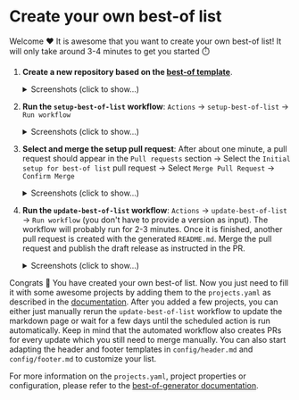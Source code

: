 # Create your own best-of list

Welcome ❤️ It is awesome that you want to create your own best-of list! It will only take around 3-4 minutes to get you started ⏱️

1. **Create a new repository based on the [best-of template](https://github.com/best-of-lists/best-of/generate)**.
    <details>
    <summary>Screenshots (click to show...)</summary>

    ![](./template/docs/images/1-use-template-repo-framed.png)
    ![](./template/docs/images/2-create-new-repo-framed.png)

    </details>
2. **Run the `setup-best-of-list` workflow**: `Actions` -> `setup-best-of-list` -> `Run workflow`
    <details>
    <summary>Screenshots (click to show...)</summary>

    ![](./template/docs/images/3-run-setup-workflow-framed.png)

    </details>
3. **Select and merge the setup pull request**: After about one minute, a pull request should appear in the `Pull requests` section -> Select the `Initial setup for best-of list` pull request -> Select `Merge Pull Request` -> `Confirm Merge`
    <details>
    <summary>Screenshots (click to show...)</summary>

    ![](./template/docs/images/4-select-setup-pr-framed.png)
    ![](./template/docs/images/5-merge-setup-pr-framed.png)

    </details>
4. **Run the `update-best-of-list` workflow**: `Actions` -> `update-best-of-list` -> `Run workflow` (you don't have to provide a version as input). The workflow will probably run for 2-3 minutes. Once it is finished, another pull request is created with the generated `README.md`. Merge the pull request and publish the draft release as instructed in the PR.
    <details>
    <summary>Screenshots (click to show...)</summary>

    ![](./template/docs/images/6-run-update-workflow-framed.png)
    ![](./template/docs/images/7-merge-update-pr-framed.png)

    </details>

Congrats 🎉 You have created your own best-of list. Now you just need to fill it with some awesome projects by adding them to the `projects.yaml` as described in the [documentation](https://github.com/best-of-lists/best-of-generator#projects). After you added a few projects, you can either just manually rerun the `update-best-of-list` workflow to update the markdown page or wait for a few days until the scheduled action is run automatically. Keep in mind that the automated workflow also creates PRs for every update which you still need to merge manually. You can also start adapting the header and footer templates in `config/header.md` and `config/footer.md` to customize your list.

For more information on the `projects.yaml`, project properties or configuration, please refer to the [best-of-generator documentation](https://github.com/best-of-lists/best-of-generator#documentation).
